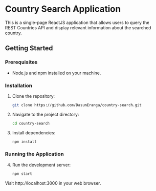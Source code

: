 # Country Search Application

This is a single-page ReactJS application that allows users to query the REST Countries API and display relevant information about the searched country.

## Getting Started

### Prerequisites

- Node.js and npm installed on your machine.

### Installation

1. Clone the repository:

   ```bash
   git clone https://github.com/DasunEranga/country-search.git
2. Navigate to the project directory:

   ```bash
   cd country-search
3. Install dependencies:

   ```bash
   npm install
### Running the Application

4. Run the development server:

   ```bash
   npm start
Visit http://localhost:3000 in your web browser.